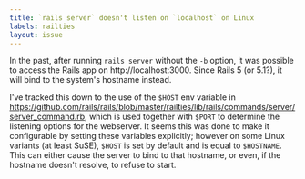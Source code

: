 ```yaml
---
title: `rails server` doesn't listen on `localhost` on Linux
labels: railties
layout: issue
---
```


In the past, after running `rails server` without the `-b` option, it was possible to access the Rails app on http://localhost:3000. Since Rails 5 (or 5.1?), it will bind to the system's hostname instead.

I've tracked this down to the use of the `$HOST` env variable in https://github.com/rails/rails/blob/master/railties/lib/rails/commands/server/server_command.rb, which is used together with `$PORT` to determine the listening options for the webserver. It seems this was done to make it configurable by setting these variables explicitly; however on some Linux variants (at least SuSE), `$HOST` is set by default and is equal to `$HOSTNAME`. This can either cause the server to bind to that hostname, or even, if the hostname doesn't resolve, to refuse to start.
